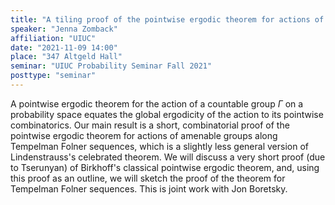 ```yaml
---
title: "A tiling proof of the pointwise ergodic theorem for actions of amenable groups along Tempelman Folner sequences"
speaker: "Jenna Zomback"
affiliation: "UIUC"
date: "2021-11-09 14:00"
place: "347 Altgeld Hall"
seminar: "UIUC Probability Seminar Fall 2021" 
posttype: "seminar"
---
```


A pointwise ergodic theorem for the action of a countable group $\Gamma$ on a probability space equates the global ergodicity of the action to its pointwise combinatorics. Our main result is a short, combinatorial proof of the pointwise ergodic theorem for actions of amenable groups along Tempelman Folner sequences, which is a slightly less general version of Lindenstrauss's celebrated theorem. We will discuss a very short proof (due to Tserunyan) of Birkhoff's classical pointwise ergodic theorem, and, using this proof as an outline, we will sketch the proof of the theorem for Tempelman Folner sequences. This is joint work with Jon Boretsky.
